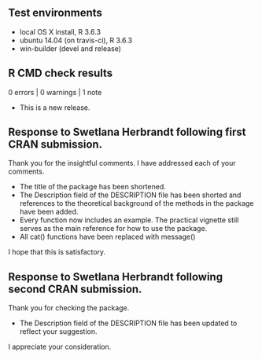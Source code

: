 ## Test environments
* local OS X install, R 3.6.3
* ubuntu 14.04 (on travis-ci), R 3.6.3
* win-builder (devel and release)

## R CMD check results

0 errors | 0 warnings | 1 note

* This is a new release.

## Response to Swetlana Herbrandt following first CRAN submission.

Thank you for the insightful comments. I have addressed each of your comments.

* The title of the package has been shortened.
* The Description field of the DESCRIPTION file has been shorted and references to the theoretical background of the methods in the package have been added.
* Every function now includes an example. The practical vignette still serves as the main reference for how to use the package.
* All cat() functions have been replaced with message()

I hope that this is satisfactory.

## Response to Swetlana Herbrandt following second CRAN submission.

Thank you for checking the package.

* The Description field of the DESCRIPTION file has been updated to reflect your suggestion.

I appreciate your consideration.
